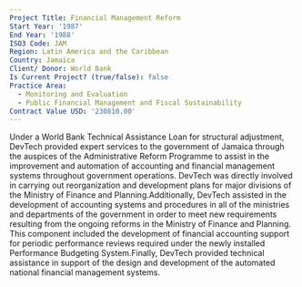 ```yaml
---
Project Title: Financial Management Reform
Start Year: '1987'
End Year: '1988'
ISO3 Code: JAM
Region: Latin America and the Caribbean
Country: Jamaica
Client/ Donor: World Bank
Is Current Project? (true/false): false
Practice Area:
  - Monitoring and Evaluation
  - Public Financial Management and Fiscal Sustainability
Contract Value USD: '230810.00'
---
```

Under a World Bank Technical Assistance Loan for structural adjustment, DevTech provided expert services to the government of Jamaica through the auspices of the Administrative Reform Programme to assist in the improvement and automation of accounting and financial management systems throughout government operations. DevTech was directly involved in carrying out reorganization and development plans for major divisions of the Ministry of Finance and Planning.Additionally, DevTech assisted in the development of accounting systems and procedures in all of the ministries and departments of the government in order to meet new requirements resulting from the ongoing reforms in the Ministry of Finance and Planning. This component included the development of financial accounting support for periodic performance reviews required under the newly installed Performance Budgeting System.Finally, DevTech provided technical assistance in support of the design and development of the automated national financial management systems.